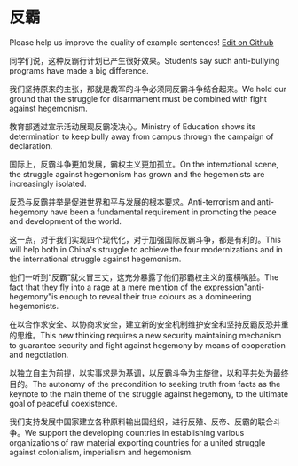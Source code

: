 # 反霸

Please help us improve the quality of example sentences! [Edit on Github](https://github.com/jiyushe/jiyu-example-sentence-source/blob/main/chinese/fanba.md)

<p><span class="chinese">同学们说，这种反霸行计划已产生很好效果。</span><span class="english">Students say such anti-bullying programs have made a big difference.</span></p>

<p><span class="chinese">我们坚持原来的主张，那就是裁军的斗争必须同反霸斗争结合起来。</span><span class="english">We hold our ground that the struggle for disarmament must be combined with fight against hegemonism.</span></p>

<p><span class="chinese">教育部透过宣示活动展现反霸凌决心。</span><span class="english">Ministry of Education shows its determination to keep bully away from campus through the campaign of declaration.</span></p>

<p><span class="chinese">国际上，反霸斗争更加发展，霸权主义更加孤立。</span><span class="english">On the international scene, the struggle against hegemonism has grown and the hegemonists are increasingly isolated.</span></p>

<p><span class="chinese">反恐与反霸并举是促进世界和平与发展的根本要求。</span><span class="english">Anti-terrorism and anti-hegemony have been a fundamental requirement in promoting the peace and development of the world.</span></p>

<p><span class="chinese">这一点，对于我们实现四个现代化，对于加强国际反霸斗争，都是有利的。</span><span class="english">This will help both in China's struggle to achieve the four modernizations and in the international struggle against hegemonism.</span></p>

<p><span class="chinese">他们一听到“反霸”就火冒三丈，这充分暴露了他们那霸权主义的蛮横嘴脸。</span><span class="english">The fact that they fly into a rage at a mere mention of the expression"anti-hegemony"is enough to reveal their true colours as a domineering hegemonists.</span></p>

<p><span class="chinese">在以合作求安全、以协商求安全，建立新的安全机制维护安全和坚持反霸反恐并重的思维。</span><span class="english">This new thinking requires a new security maintaining mechanism to guarantee security and fight against hegemony by means of cooperation and negotiation.</span></p>

<p><span class="chinese">以独立自主为前提，以实事求是为基调，以反霸斗争为主旋律，以和平共处为最终目的。</span><span class="english">The autonomy of the precondition to seeking truth from facts as the keynote to the main theme of the struggle against hegemony, to the ultimate goal of peaceful coexistence.</span></p>

<p><span class="chinese">我们支持发展中国家建立各种原料输出国组织，进行反殖、反帝、反霸的联合斗争。</span><span class="english">We support the developing countries in establishing various organizations of raw material exporting countries for a united struggle against colonialism, imperialism and hegemonism.</span></p>

